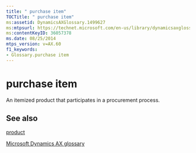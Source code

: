```yaml
---
title: " purchase item"
TOCTitle: " purchase item"
ms:assetid: DynamicsAXGlossary.1499627
ms:mtpsurl: https://technet.microsoft.com/en-us/library/dynamicsaxglossary.1499627(v=AX.60)
ms:contentKeyID: 36057378
ms.date: 08/25/2014
mtps_version: v=AX.60
f1_keywords:
- Glossary.purchase item
---
```


# purchase item

An itemized product that participates in a procurement process.

## See also

[product](product.md)

[Microsoft Dynamics AX glossary](glossary/microsoft-dynamics-ax-glossary.md)

  


